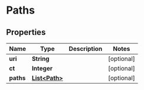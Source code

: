 

# Paths


## Properties

| Name | Type | Description | Notes |
|------------ | ------------- | ------------- | -------------|
|**uri** | **String** |  |  [optional] |
|**ct** | **Integer** |  |  [optional] |
|**paths** | [**List&lt;Path&gt;**](Path.md) |  |  [optional] |



